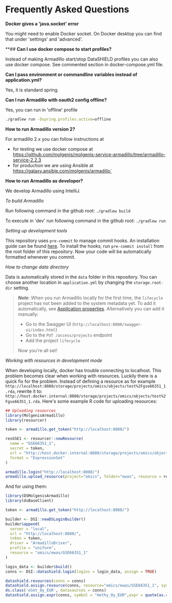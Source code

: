 # Frequently Asked Questions

**Docker gives a 'java.socket' error**

You might need to enable Docker socket. On Docker desktop you can find that under 'settings' and 'advanced'.

**## **Can I use docker compose to start profiles?**

Instead of making Armadillo start/stop DataSHIELD profiles you can also use docker compose.
See commented section in docker-compose.yml file.

**Can I pass environment or commandline variables instead of application.yml?**

Yes, it is standard spring.

**Can I run Armadillo with oauth2 config offline?**

Yes, you can run in 'offline' profile

```bash
./gradlew run -Dspring.profiles.active=offline
```

**How to run Armadillo version 2?**

For armadillo 2.x you can follow instructions at
* for testing we use docker compose at https://github.com/molgenis/molgenis-service-armadillo/tree/armadillo-service-2.2.3
* for production we are using Ansible at https://galaxy.ansible.com/molgenis/armadillo`

**How to run Armadillo as developer?**

We develop Armadillo using IntelliJ.

*To build Armadillo*

Run following command in the github root:
```./gradlew build```

To execute in 'dev' run following command in the github root:
```./gradlew run```

*Setting up development tools*

This repository uses `pre-commit` to manage commit hooks. An installation guide can be found [here](https://pre-commit.com/index.html#1-install-pre-commit). To install the hooks, run `pre-commit install` from the root folder of this repository. Now your code will be automatically formatted whenever you commit.

*How to change data directory*

Data is automatically stored in the `data` folder in this repository. You can choose another location in `application.yml` by changing the `storage.root-dir` setting.

> **_Note_**: When you run Armadillo locally for the first time, the `lifecycle` project has not been
> added to the system metadata yet. To add it automatically, see [Application properties](#application-properties).
> Alternatively you can add it manually:
> - Go to the Swagger UI (`http://localhost:8080/swagger-ui/index.html`)
> - Go to the `PUT /access/projects` endpoint
> - Add the project `lifecycle`
>
> Now you're all set!

*Working with resources in development mode*

When developing locally, docker has trouble connecting to localhost. This problem becomes clear when working with
resources. Luckily there is a quick fix for the problem. Instead of defining a resource as for example
`http://localhost:8080/storage/projects/omics/objects/test%2Fgse66351_1.rda`, rewrite it to:
`http://host.docker.internal:8080/storage/projects/omics/objects/test%2Fgse66351_1.rda`. Here's some example R code
for uploading resources:

```R
## Uploading resources
library(MolgenisArmadillo)
library(resourcer)

token <- armadillo.get_token("http://localhost:8080/")

resGSE1 <- resourcer::newResource(
  name = "GSE66351_1",
  secret = token,
  url = "http://host.docker.internal:8080/storage/projects/omics/objects/test%2Fgse66351_1.rda",
  format = "ExpressionSet"
)

armadillo.login("http://localhost:8080/")
armadillo.upload_resource(project="omics", folder="ewas", resource = resGSE1, name = "GSE66351_1")
```
And for using them:
```R
library(DSMolgenisArmadillo)
library(dsBaseClient)

token <- armadillo.get_token("http://localhost:8080/")

builder <- DSI::newDSLoginBuilder()
builder$append(
  server = "local",
  url = "http://localhost:8080/",
  token = token,
  driver = "ArmadilloDriver",
  profile = "uniform",
  resource = "omics/ewas/GSE66351_1"
)

login_data <- builder$build()
conns <- DSI::datashield.login(logins = login_data, assign = TRUE)

datashield.resources(conns = conns)
datashield.assign.resource(conns, resource="omics/ewas/GSE66351_1", symbol="eSet_0y_EUR")
ds.class('eSet_0y_EUR', datasources = conns)
datashield.assign.expr(conns, symbol = "methy_0y_EUR",expr = quote(as.resource.object(eSet_0y_EUR)))
```
